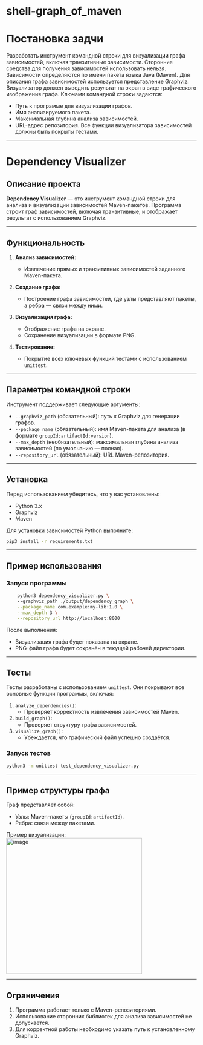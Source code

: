 # shell-graph_of_maven
# Постановка задчи
Разработать инструмент командной строки для визуализации графа
зависимостей, включая транзитивные зависимости. Сторонние средства для
получения зависимостей использовать нельзя.
Зависимости определяются по имени пакета языка Java (Maven). Для
описания графа зависимостей используется представление Graphviz.
Визуализатор должен выводить результат на экран в виде графического
изображения графа.
Ключами командной строки задаются:
   - Путь к программе для визуализации графов.
   - Имя анализируемого пакета.
   - Максимальная глубина анализа зависимостей.
   - URL-адрес репозитория.
Все функции визуализатора зависимостей должны быть покрыты тестами.

---


# Dependency Visualizer

## **Описание проекта**
**Dependency Visualizer** — это инструмент командной строки для анализа и визуализации зависимостей Maven-пакетов. Программа строит граф зависимостей, включая транзитивные, и отображает результат с использованием Graphviz.

---

## **Функциональность**
1. **Анализ зависимостей:**
   - Извлечение прямых и транзитивных зависимостей заданного Maven-пакета.

2. **Создание графа:**
   - Построение графа зависимостей, где узлы представляют пакеты, а ребра — связи между ними.

3. **Визуализация графа:**
   - Отображение графа на экране.
   - Сохранение визуализации в формате PNG.

4. **Тестирование:**
   - Покрытие всех ключевых функций тестами с использованием `unittest`.

---

## **Параметры командной строки**
Инструмент поддерживает следующие аргументы:
- `--graphviz_path` (обязательный): путь к Graphviz для генерации графов.
- `--package_name` (обязательный): имя Maven-пакета для анализа (в формате `groupId:artifactId:version`).
- `--max_depth` (необязательный): максимальная глубина анализа зависимостей (по умолчанию — полная).
- `--repository_url` (обязательный): URL Maven-репозитория.

---

## **Установка**
Перед использованием убедитесь, что у вас установлены:
- Python 3.x
- Graphviz
- Maven

Для установки зависимостей Python выполните:
```bash
pip3 install -r requirements.txt
```

---

## **Пример использования**
### Запуск программы
```bash
    python3 dependency_visualizer.py \               
    --graphviz_path ./output/dependency_graph \
    --package_name com.example:my-lib:1.0 \
    --max_depth 3 \
    --repository_url http://localhost:8000
```

После выполнения:
- Визуализация графа будет показана на экране.
- PNG-файл графа будет сохранён в текущей рабочей директории.

---

## **Тесты**
Тесты разработаны с использованием `unittest`. Они покрывают все основные функции программы, включая:
1. `analyze_dependencies()`:
   - Проверяет корректность извлечения зависимостей Maven.
2. `build_graph()`:
   - Проверяет структуру графа зависимостей.
3. `visualize_graph()`:
   - Убеждается, что графический файл успешно создаётся.

### Запуск тестов
```bash
python3 -m unittest test_dependency_visualizer.py
```

---

## **Пример структуры графа**
Граф представляет собой:
- Узлы: Maven-пакеты (`groupId:artifactId`).
- Ребра: связи между пакетами.

Пример визуализации:
<img width="359" alt="image" src="https://github.com/user-attachments/assets/04beb0e5-0654-4bbc-9e2b-fa8439cf8bc4">


---

## **Ограничения**
1. Программа работает только с Maven-репозиториями.
2. Использование сторонних библиотек для анализа зависимостей не допускается.
3. Для корректной работы необходимо указать путь к установленному Graphviz.
